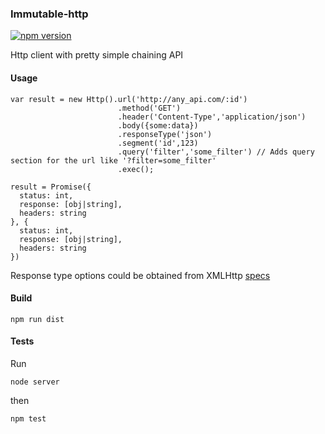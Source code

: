 ### Immutable-http

[![npm version](https://badge.fury.io/js/immutable-http.svg)](http://badge.fury.io/js/immutable-http)

Http client with pretty simple chaining API

#### Usage

```
var result = new Http().url('http://any_api.com/:id')
                        .method('GET')
                        .header('Content-Type','application/json')
                        .body({some:data})
                        .responseType('json')
                        .segment('id',123)
                        .query('filter','some_filter') // Adds query section for the url like '?filter=some_filter'
                        .exec();
```

```
result = Promise({
  status: int,
  response: [obj|string],
  headers: string
}, {
  status: int,
  response: [obj|string],
  headers: string
})
```

Response type options could be obtained from XMLHttp [specs](https://developer.mozilla.org/en-US/docs/Web/API/XMLHttpRequest)

#### Build

```
npm run dist
```

#### Tests
Run
```
node server
```

then
```
npm test
```
